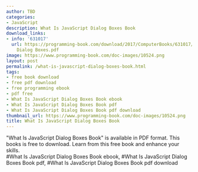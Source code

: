 ```yaml
---
author: TBD
categories:
- JavaScript
description: What Is JavaScript Dialog Boxes Book
download_links:
- info: '631017'
  url: https://programming-book.com/download/2017/ComputerBooks/631017/What Is JavaScript
    Dialog Boxes.pdf
image: https://www.programming-book.com/doc-images/10524.png
layout: post
permalink: /what-is-javascript-dialog-boxes-book.html
tags:
- free book download
- free pdf download
- free programming ebook
- pdf free
- What Is JavaScript Dialog Boxes Book ebook
- What Is JavaScript Dialog Boxes Book pdf
- What Is JavaScript Dialog Boxes Book pdf download
thumbnail_url: https://www.programming-book.com/doc-images/10524.png
title: What Is JavaScript Dialog Boxes Book
---
```


 
<div class="item-desc text-justify">
  "What Is JavaScript Dialog Boxes Book" is available in PDF format. This books is free to download. Learn from this free book and enhance your skills.
  <br>
  #What Is JavaScript Dialog Boxes Book ebook, #What Is JavaScript Dialog Boxes Book pdf, #What Is JavaScript Dialog Boxes Book pdf download
</div>
